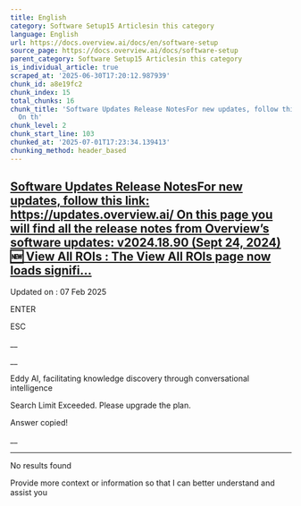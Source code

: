 ```yaml
---
title: English
category: Software Setup15 Articlesin this category
language: English
url: https://docs.overview.ai/docs/en/software-setup
source_page: https://docs.overview.ai/docs/software-setup
parent_category: Software Setup15 Articlesin this category
is_individual_article: true
scraped_at: '2025-06-30T17:20:12.987939'
chunk_id: a8e19fc2
chunk_index: 15
total_chunks: 16
chunk_title: 'Software Updates Release NotesFor new updates, follow this link: https://updates.overview.ai/
  On th'
chunk_level: 2
chunk_start_line: 103
chunked_at: '2025-07-01T17:23:34.139413'
chunking_method: header_based
---
```


## [Software Updates Release NotesFor new updates, follow this link: https://updates.overview.ai/ On this page you will find all the release notes from Overview’s software updates: v2024.18.90 \(Sept 24, 2024\) 🆕 View All ROIs : The View All ROIs page now loads signifi...](/docs/software-updates-release-notes)

Updated on : 07 Feb 2025

ENTER

ESC

 __

__

Eddy AI, facilitating knowledge discovery through conversational intelligence

Search Limit Exceeded. Please upgrade the plan.

Answer copied\!

__

__ __

No results found

Provide more context or information so that I can better understand and assist you
